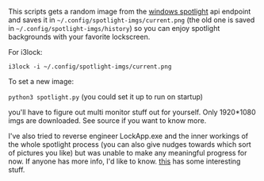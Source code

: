 This scripts gets a random image from the [windows spotlight](https://en.wikipedia.org/wiki/Windows_spotlight) api endpoint and saves it in `~/.config/spotlight-imgs/current.png` (the old one is saved in `~/.config/spotlight-imgs/history`) so you can enjoy spotlight backgrounds with your favorite lockscreen.

For i3lock:

`i3lock -i ~/.config/spotlight-imgs/current.png`

To set a new image:

`python3 spotlight.py` (you could set it up to run on startup)

you'll have to figure out multi monitor stuff out for yourself. Only 1920*1080 imgs are downloaded. See source if you want to know more.

I've also tried to reverse engineer LockApp.exe and the inner workings of the whole spotlight process (you can also give nudges towards which sort of pictures you like)
but was unable to make any meaningful progress for now. If anyone has more info, I'd like to know. [this](https://github.com/Biswa96/WinLight/blob/master/Developers.md) has some interesting stuff.
